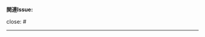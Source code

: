 <!--
    プルリクエストの作成ありがとうございます！
    ここにあなたが行った変更を簡潔に説明していきましょう。詳しすぎる必要はありません。
-->

**関連Issue:**
<!--
    何らかのIssueに取り組んだプルリクエストの場合は該当のIssueを紐づける必要があります。
    Issueを紐付ける場合は以下に "close: #<該当のIssue番号>" と指定してください。
    複数のIssueを紐付ける場合はそれに続いて "close: #1, close: #2" と指定してください。
-->

close: #

---
